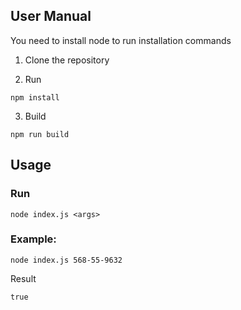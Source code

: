 ## User Manual

You need to install node to run installation commands 

1. Clone the repository

2. Run 
```
npm install
```

3. Build
```
npm run build
```

## Usage

### Run
```
node index.js <args>
```

### Example: 
```
node index.js 568-55-9632
```
Result
```
true
```